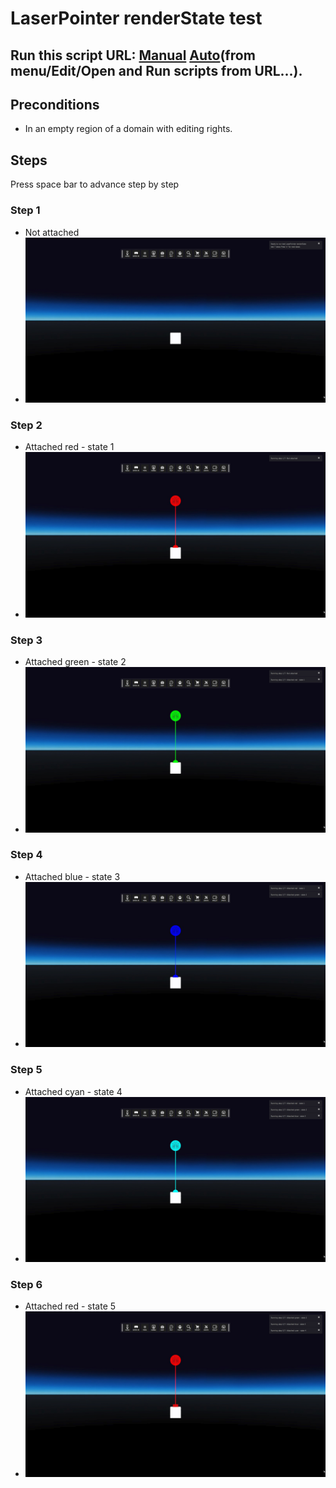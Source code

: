 # LaserPointer renderState test
## Run this script URL: [Manual](./test.js?raw=true)   [Auto](./testAuto.js?raw=true)(from menu/Edit/Open and Run scripts from URL...).

## Preconditions
- In an empty region of a domain with editing rights.

## Steps
Press space bar to advance step by step

### Step 1
- Not attached
- ![](./ExpectedImage_00000.png)
### Step 2
- Attached red - state 1
- ![](./ExpectedImage_00001.png)
### Step 3
- Attached green - state 2
- ![](./ExpectedImage_00002.png)
### Step 4
- Attached blue - state 3
- ![](./ExpectedImage_00003.png)
### Step 5
- Attached cyan - state 4
- ![](./ExpectedImage_00004.png)
### Step 6
- Attached red - state 5
- ![](./ExpectedImage_00005.png)
